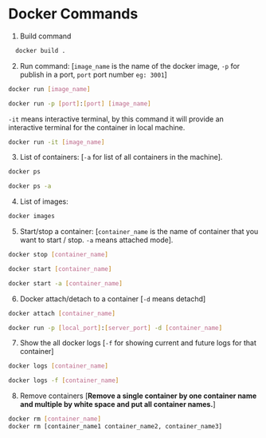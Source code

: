 # Docker Commands
1. Build command
```sh
  docker build .
  ```
2. Run command: [`image_name` is the name of the docker image, `-p` for publish in a port, `port` port number ``eg: 3001``]
```sh
docker run [image_name]

docker run -p [port]:[port] [image_name]
```
`-it` means interactive terminal, by this command it will provide an interactive terminal for the container in local machine.
```sh
docker run -it [image_name]
```
3. List of containers: [`-a` for list of all containers in the machine].
```sh
docker ps 

docker ps -a
```
4. List of images:
```sh
docker images
```
5. Start/stop a container: [`container_name` is the name of container that you want to start / stop. `-a` means attached mode]. 
```sh
docker stop [container_name]

docker start [container_name]

docker start -a [container_name]
``` 
6. Docker attach/detach to a container [`-d` means detachd]
```sh
docker attach [container_name]

docker run -p [local_port]:[server_port] -d [container_name]
```
7. Show the all docker logs [`-f` for showing current and future logs for that container]
```sh
docker logs [container_name]

docker logs -f [container_name]
```
8. Remove containers [<b>Remove a single container by one container name and multiple by white space and put all container names.</b>]
```sh
docker rm [container_name]
docker rm [container_name1 container_name2, container_name3]
```












